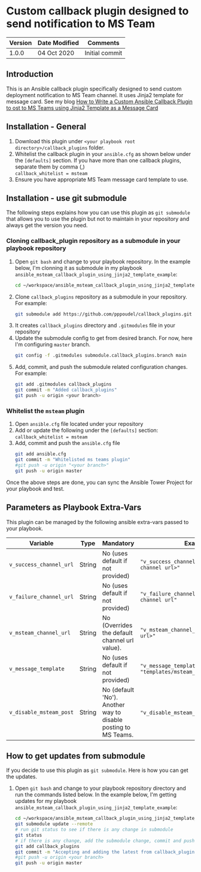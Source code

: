 
# Custom callback plugin designed to send notification to MS Team

 Version | Date Modified | Comments          |
---------|---------------|-------------------|
1.0.0    | 04 Oct 2020   | Initial commit    |

## Introduction

This is an Ansible callback plugin specifically designed to send custom deployment notification to MS Team channel. It uses Jinja2 template for message card. See my blog [How to Write a Custom Ansible Callback Plugin to ost to MS Teams using Jinja2 Template as a Message Card][msteams_blog_url]

## Installation - General

1. Download this plugin under `<your playbook root directory>/callback_plugins` folder.
2. Whitelist the callback plugin in your `ansible.cfg` as shown below under the `[defaults]` section. If you have more than one callback plugins, separate them by comma (,)  
   `callback_whitelist = msteam`  
3. Ensure you have appropriate MS Team message card template to use.

## Installation - use git submodule

The following steps explains how you can use this plugin as `git submodule` that allows you to use the plugin but not to maintain in your repository and always get the version you need.  

### Cloning callback_plugin repository as a submodule in your playbook repository

1. Open `git bash` and change to your playbook repository. In the example below, I'm clonning it as submodule in my playbook `ansible_msteam_callback_plugin_using_jinja2_template_example`:  
   ```bash
   cd ~/workspace/ansible_msteam_callback_plugin_using_jinja2_template_example
   ``` 
2. Clone `callback_plugins` repository as a submodule in your repository. For example:  
   ```bash
   git submodule add https://github.com/pppoudel/callback_plugins.git
   ```
3. It creates `callback_plugins` directory and `.gitmodules` file in your repository  
4. Update the submodule config to get from desired branch. For now, here I'm configuring `master` branch.  
   ```bash 
   git config -f .gitmodules submodule.callback_plugins.branch main
   ```
5. Add, commit, and push the submodule related configuration changes. For example: 
   ```bash 
   git add .gitmodules callback_plugins
   git commit -m "Added callback_plugins"
   git push -u origin <your branch>
   ```

### Whitelist the `msteam` plugin

1. Open `ansible.cfg` file located under your repository  
2. Add or update the following under the `[defaults]` section:  
   `callback_whitelist = msteam`  
3. Add, commit and push the `ansible.cfg` file
   ```bash
   git add ansible.cfg
   git commit -m "Whitelisted ms teams plugin"
   #git push -u origin "<your branch>"
   git push -u origin master
   ```

Once the above steps are done, you can sync the Ansible Tower Project for your playbook and test.

## Parameters as Playbook Extra-Vars

This plugin can be managed by the following ansible extra-vars passed to your playbook.

| Variable                        | Type          | Mandatory | Example   |
| ------------------------------- | ------------- | --------- | --------- |
| ``v_success_channel_url``       | String        | No (uses default if not provided) | ``"v_success_channel_url": "<success channel url>"`` |
| ``v_failure_channel_url``       | String        | No (uses default if not provided) | ``"v_failure_channel_url": "<failure channel url"`` |
| ``v_msteam_channel_url``        | String        | No (Overrides the default channel url value). | ``"v_msteam_channel_url": "<webhook url>"`` |
| ``v_message_template``          | String        | No (uses default if not provided)  | ``"v_message_template": "templates/msteam_deploy_msg.json.j2"`` |
| ``v_disable_msteam_post``       | String        | No (default 'No'). Another way to disable posting to MS Teams. | ``"v_disable_msteam_post": "Yes"``.  |

## How to get updates from submodule

If you decide to use this plugin as `git submodule`. Here is how you can get the updates.  

1. Open `git bash` and change to your playbook repository directory and run the commands listed below. In the example below, I'm getting updates for my playbook `ansible_msteam_callback_plugin_using_jinja2_template_example`:  
   ```bash
   cd ~/workspace/ansible_msteam_callback_plugin_using_jinja2_template_example
   git submodule update --remote
   # run git status to see if there is any change in submodule
   git status
   # if there is any change, add the submodule change, commit and push. For example
   git add callback_plugins
   git commit -m "Accepting and adding the latest from callback_plugins"
   #git push -u origin <your branch>
   git push -u origin master
   ```
[msteams_blog_url]: https://purnapoudel.blogspot.com/2020/10/how-to-write-ansible-callback-plugin.html